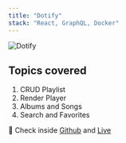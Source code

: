 ```yaml
---
title: "Dotify"
stack: "React, GraphQL, Docker"
---
```


![Dotify](https://user-images.githubusercontent.com/7420659/77706990-cbfacc00-6fbb-11ea-9e41-cffe47aaba8d.gif)

## Topics covered
1. CRUD Playlist
2. Render Player
3. Albums and Songs
4. Search and Favorites

🧐 Check inside [Github](https://github.com/yenisbel/dotify) and [Live](https://dootify.herokuapp.com/)
